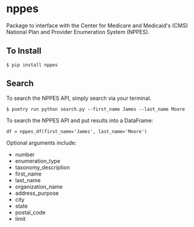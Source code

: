 # nppes

Package to interface with the Center for Medicare and Medicaid's (CMS) National Plan and Provider Enumeration System (NPPES).

## To Install

    $ pip install nppes

## Search

To search the NPPES API, simply search via your terminal.

    $ poetry run python search.py --first_name James --last_name Moore

To search the NPPES API and put results into a DataFrame:

    df = nppes_df(first_name='James', last_name='Moore')

Optional arguments include:

- number
- enumeration_type
- taxonomy_description
- first_name
- last_name
- organization_name
- address_purpose
- city
- state
- postal_code
- limit
